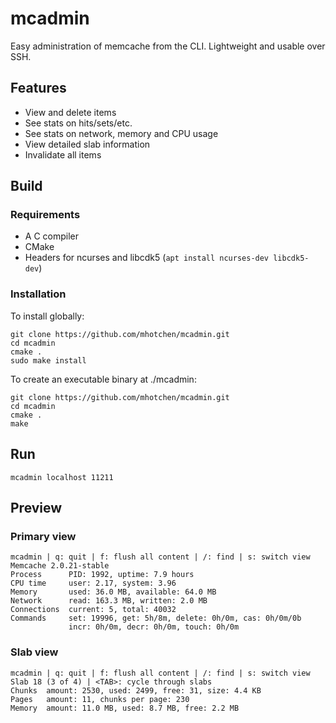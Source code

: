 # mcadmin

Easy administration of memcache from the CLI. Lightweight and usable over SSH.

## Features

* View and delete items
* See stats on hits/sets/etc.
* See stats on network, memory and CPU usage
* View detailed slab information
* Invalidate all items

## Build

### Requirements

* A C compiler
* CMake
* Headers for ncurses and libcdk5 (`apt install ncurses-dev libcdk5-dev`)

### Installation

To install globally:

```
git clone https://github.com/mhotchen/mcadmin.git
cd mcadmin
cmake .
sudo make install
```

To create an executable binary at ./mcadmin:

```
git clone https://github.com/mhotchen/mcadmin.git
cd mcadmin
cmake .
make
```

## Run

```
mcadmin localhost 11211
```

## Preview

### Primary view

```
mcadmin | q: quit | f: flush all content | /: find | s: switch view
Memcache 2.0.21-stable
Process      PID: 1992, uptime: 7.9 hours
CPU time     user: 2.17, system: 3.96
Memory       used: 36.0 MB, available: 64.0 MB
Network      read: 163.3 MB, written: 2.0 MB
Connections  current: 5, total: 40032
Commands     set: 19996, get: 5h/8m, delete: 0h/0m, cas: 0h/0m/0b
             incr: 0h/0m, decr: 0h/0m, touch: 0h/0m
```

### Slab view

```
mcadmin | q: quit | f: flush all content | /: find | s: switch view
Slab 18 (3 of 4) | <TAB>: cycle through slabs
Chunks  amount: 2530, used: 2499, free: 31, size: 4.4 KB
Pages   amount: 11, chunks per page: 230
Memory  amount: 11.0 MB, used: 8.7 MB, free: 2.2 MB
```

